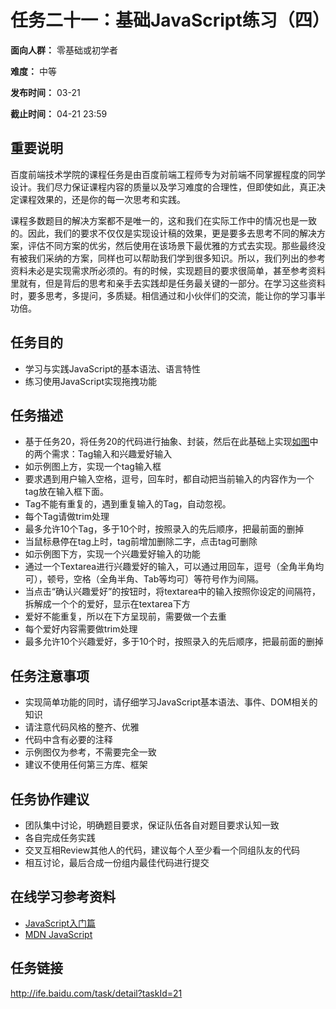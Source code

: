 任务二十一：基础JavaScript练习（四）
===
**面向人群：** 零基础或初学者

**难度：** 中等

**发布时间：** 03-21

**截止时间：** 04-21 23:59

重要说明
---
百度前端技术学院的课程任务是由百度前端工程师专为对前端不同掌握程度的同学设计。我们尽力保证课程内容的质量以及学习难度的合理性，但即使如此，真正决定课程效果的，还是你的每一次思考和实践。

课程多数题目的解决方案都不是唯一的，这和我们在实际工作中的情况也是一致的。因此，我们的要求不仅仅是实现设计稿的效果，更是要多去思考不同的解决方案，评估不同方案的优劣，然后使用在该场景下最优雅的方式去实现。那些最终没有被我们采纳的方案，同样也可以帮助我们学到很多知识。所以，我们列出的参考资料未必是实现需求所必须的。有的时候，实现题目的要求很简单，甚至参考资料里就有，但是背后的思考和亲手去实践却是任务最关键的一部分。在学习这些资料时，要多思考，多提问，多质疑。相信通过和小伙伴们的交流，能让你的学习事半功倍。

任务目的
---
* 学习与实践JavaScript的基本语法、语言特性
* 练习使用JavaScript实现拖拽功能

任务描述
---
* 基于任务20，将任务20的代码进行抽象、封装，然后在此基础上实现[如图](http://7xrp04.com1.z0.glb.clouddn.com/task_2_21_1.jpg)中的两个需求：Tag输入和兴趣爱好输入
* 如示例图上方，实现一个tag输入框
* 要求遇到用户输入空格，逗号，回车时，都自动把当前输入的内容作为一个tag放在输入框下面。
* Tag不能有重复的，遇到重复输入的Tag，自动忽视。
* 每个Tag请做trim处理
* 最多允许10个Tag，多于10个时，按照录入的先后顺序，把最前面的删掉
* 当鼠标悬停在tag上时，tag前增加删除二字，点击tag可删除
* 如示例图下方，实现一个兴趣爱好输入的功能
* 通过一个Textarea进行兴趣爱好的输入，可以通过用回车，逗号（全角半角均可），顿号，空格（全角半角、Tab等均可）等符号作为间隔。
* 当点击“确认兴趣爱好”的按钮时，将textarea中的输入按照你设定的间隔符，拆解成一个个的爱好，显示在textarea下方
* 爱好不能重复，所以在下方呈现前，需要做一个去重
* 每个爱好内容需要做trim处理
* 最多允许10个兴趣爱好，多于10个时，按照录入的先后顺序，把最前面的删掉

任务注意事项
---
* 实现简单功能的同时，请仔细学习JavaScript基本语法、事件、DOM相关的知识
* 请注意代码风格的整齐、优雅
* 代码中含有必要的注释
* 示例图仅为参考，不需要完全一致
* 建议不使用任何第三方库、框架

任务协作建议
---
* 团队集中讨论，明确题目要求，保证队伍各自对题目要求认知一致
* 各自完成任务实践
* 交叉互相Review其他人的代码，建议每个人至少看一个同组队友的代码
* 相互讨论，最后合成一份组内最佳代码进行提交

在线学习参考资料
---
* [JavaScript入门篇](http://www.imooc.com/view/36)
* [MDN JavaScript](https://developer.mozilla.org/zh-CN/docs/Web/JavaScript)

任务链接
---
http://ife.baidu.com/task/detail?taskId=21


